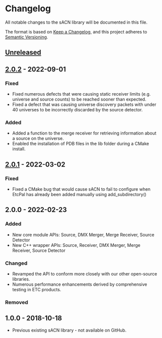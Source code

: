 # Changelog

All notable changes to the sACN library will be documented in this file.

The format is based on [Keep a Changelog](https://keepachangelog.com/en/1.0.0/),
and this project adheres to [Semantic Versioning](https://semver.org/spec/v2.0.0.html).

## [Unreleased]

## [2.0.2] - 2022-09-01

### Fixed

- Fixed numerous defects that were causing static receiver limits (e.g. universe and source counts)
  to be reached sooner than expected.
- Fixed a defect that was causing universe discovery packets with under 40 universes to be
  incorrectly discarded by the source detector.

### Added

- Added a function to the merge receiver for retrieving information about a source on the universe.
- Enabled the installation of PDB files in the lib folder during a CMake install.

## [2.0.1] - 2022-03-02

### Fixed

- Fixed a CMake bug that would cause sACN to fail to configure when EtcPal has already been added
  manually using add_subdirectory()

## 2.0.0 - 2022-02-23

### Added

- New core module APIs: Source, DMX Merger, Merge Receiver, Source Detector
- New C++ wrapper APIs: Source, Receiver, DMX Merger, Merge Receiver, Source Detector

### Changed

- Revamped the API to conform more closely with our other open-source libraries.
- Numerous performance enhancements derived by comprehensive testing in ETC products.

### Removed

## 1.0.0 - 2018-10-18

- Previous existing sACN library - not available on GitHub.

[Unreleased]: https://github.com/ETCLabs/sACN/compare/v2.0.2...main
[2.0.2]: https://github.com/ETCLabs/sACN/compare/v2.0.1...v2.0.2
[2.0.1]: https://github.com/ETCLabs/sACN/compare/v2.0.0...v2.0.1

